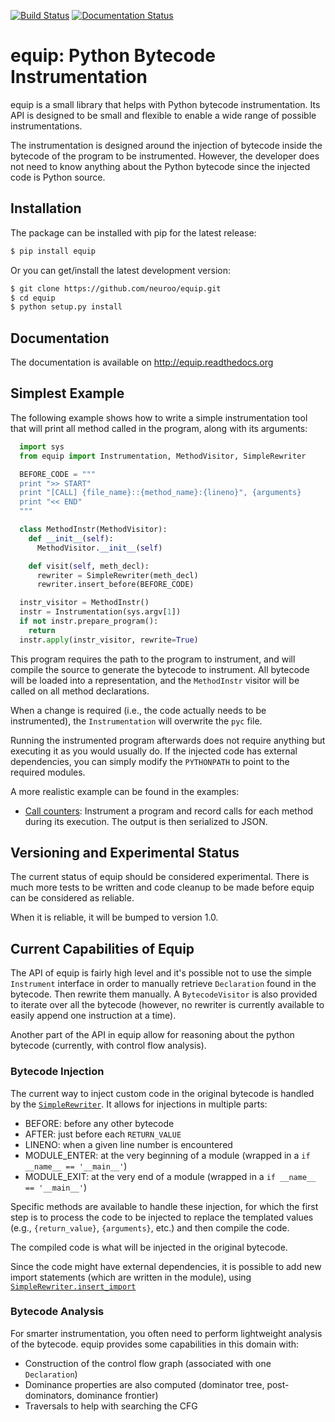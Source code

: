 [![Build Status](https://travis-ci.org/neuroo/equip.svg?branch=master)](https://travis-ci.org/neuroo/equip) [![Documentation Status](https://readthedocs.org/projects/equip/badge/?version=latest)](https://readthedocs.org/projects/equip/?badge=latest)

# equip: Python Bytecode Instrumentation

equip is a small library that helps with Python bytecode instrumentation. Its API
is designed to be small and flexible to enable a wide range of possible instrumentations.

The instrumentation is designed around the injection of bytecode inside the
bytecode of the program to be instrumented. However, the developer does not need to know
anything about the Python bytecode since the injected code is Python source.

## Installation
The package can be installed with pip for the latest release:
```bash
$ pip install equip
```

Or you can get/install the latest development version:
```bash
$ git clone https://github.com/neuroo/equip.git
$ cd equip
$ python setup.py install
```

## Documentation
The documentation is available on http://equip.readthedocs.org

## Simplest Example

The following example shows how to write a simple instrumentation tool that will print all
method called in the program, along with its arguments:

```python
  import sys
  from equip import Instrumentation, MethodVisitor, SimpleRewriter

  BEFORE_CODE = """
  print ">> START"
  print "[CALL] {file_name}::{method_name}:{lineno}", {arguments}
  print "<< END"
  """

  class MethodInstr(MethodVisitor):
    def __init__(self):
      MethodVisitor.__init__(self)

    def visit(self, meth_decl):
      rewriter = SimpleRewriter(meth_decl)
      rewriter.insert_before(BEFORE_CODE)

  instr_visitor = MethodInstr()
  instr = Instrumentation(sys.argv[1])
  if not instr.prepare_program():
    return
  instr.apply(instr_visitor, rewrite=True)
```

This program requires the path to the program to instrument, and will compile the source
to generate the bytecode to instrument. All bytecode will be loaded into a representation,
and the `MethodInstr` visitor will be called on all method declarations.

When a change is required (i.e., the code actually needs to be instrumented), the
`Instrumentation` will overwrite the `pyc` file.

Running the instrumented program afterwards does not require anything but executing it as you
would usually do. If the injected code has external dependencies, you can simply modify the
`PYTHONPATH` to point to the required modules.

A more realistic example can be found in the examples:
  * [Call counters](https://github.com/neuroo/equip/blob/master/examples/counter/counter_instrument.py): Instrument a program and record calls for each method during its execution. The output is then serialized to JSON.


## Versioning and Experimental Status
The current status of equip should be considered experimental. There is much more tests
to be written and code cleanup to be made before equip can be considered as reliable.

When it is reliable, it will be bumped to version 1.0.

## Current Capabilities of Equip
The API of equip is fairly high level and it's possible not to use the simple `Instrument` interface
in order to manually retrieve `Declaration` found in the bytecode. Then rewrite them manually. A 
`BytecodeVisitor` is also provided to iterate over all the bytecode (however, no rewriter is currently
available to easily append one instruction at a time).

Another part of the API in equip allow for reasoning about the python bytecode (currently, with control
flow analysis).


### Bytecode Injection
The current way to inject custom code in the original bytecode is handled by the [`SimpleRewriter`](http://equip.readthedocs.org/en/latest/equip.rewriter.html#equip.rewriter.simple.SimpleRewriter).
It allows for injections in multiple parts:
 * BEFORE: before any other bytecode
 * AFTER: just before each `RETURN_VALUE`
 * LINENO: when a given line number is encountered
 * MODULE_ENTER: at the very beginning of a module (wrapped in a `if __name__ == '__main__'`)
 * MODULE_EXIT: at the very end of a module (wrapped in a `if __name__ == '__main__'`)

Specific methods are available to handle these injection, for which the first step is to process the code to be
injected to replace the templated values (e.g., `{return_value}`, `{arguments}`, etc.) and then compile the code.

The compiled code is what will be injected in the original bytecode.

Since the code might have external dependencies, it is possible to add new import statements (which are written
in the module), using [`SimpleRewriter.insert_import`](http://equip.readthedocs.org/en/latest/equip.rewriter.html#equip.rewriter.simple.SimpleRewriter.insert_import)

### Bytecode Analysis
For smarter instrumentation, you often need to perform lightweight analysis of the bytecode. equip provides 
some capabilities in this domain with:
 * Construction of the control flow graph (associated with one `Declaration`)
 * Dominance properties are also computed (dominator tree, post-dominators, dominance frontier)
 * Traversals to help with searching the CFG

 
 

